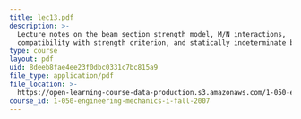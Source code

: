 ```yaml
---
title: lec13.pdf
description: >-
  Lecture notes on the beam section strength model, M/N interactions,
  compatibility with strength criterion, and statically indeterminate beam.
type: course
layout: pdf
uid: 8deeb8fae4ee23f0dbc0331c7bc815a9
file_type: application/pdf
file_location: >-
  https://open-learning-course-data-production.s3.amazonaws.com/1-050-engineering-mechanics-i-fall-2007/8deeb8fae4ee23f0dbc0331c7bc815a9_lec13.pdf
course_id: 1-050-engineering-mechanics-i-fall-2007
---
```

